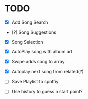 # TODO

- [x] Add Song Search
- [?] Song Suggestions
- [x] Song Selection
- [x] AutoPlay song with album art
- [x] Swipe adds song to array
- [x] Autoplay next song from related(?)
- [ ] Save Playlist to spotfiy

- [ ] Use history to guess a start point?
